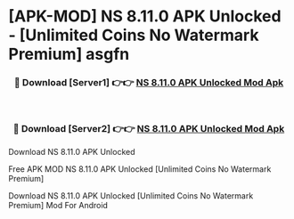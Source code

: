 # [APK-MOD] NS 8.11.0 APK Unlocked - [Unlimited Coins No Watermark Premium] asgfn



<div align="center">
<h3>🔴 Download [Server1] 👉👉 <a href="https://momento.my/?title=NS_8.11.0_APK_Unlocked">NS 8.11.0 APK Unlocked Mod Apk</a></h3><br>

<h3>🔴 Download [Server2] 👉👉 <a href="https://momento.my/?title=NS_8.11.0_APK_Unlocked">NS 8.11.0 APK Unlocked Mod Apk</a></h3>
</div>



Download NS 8.11.0 APK Unlocked 

Free APK MOD NS 8.11.0 APK Unlocked [Unlimited Coins No Watermark Premium]

Download NS 8.11.0 APK Unlocked [Unlimited Coins No Watermark Premium] Mod For Android
